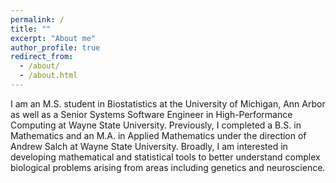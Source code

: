 ```yaml
---
permalink: /
title: ""
excerpt: "About me"
author_profile: true
redirect_from: 
  - /about/
  - /about.html
---
```


I am an M.S. student in Biostatistics at the University of Michigan, Ann Arbor as well as a Senior Systems Software Engineer in High-Performance Computing at Wayne State University. Previously, I completed a B.S. in Mathematics and an M.A. in Applied Mathematics under the direction of Andrew Salch at Wayne State University. Broadly, I am interested in developing mathematical and statistical tools to better understand complex biological problems arising from areas including genetics and neuroscience.

